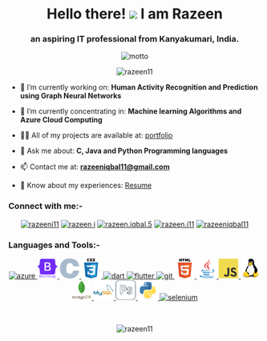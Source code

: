 <h1 align="center">Hello there! <img src="https://raw.githubusercontent.com/MartinHeinz/MartinHeinz/master/wave.gif" width="40px"> I am Razeen</h1>
<h3 align="center">an aspiring IT professional from Kanyakumari, India.</h3>

<p align="center"><img src="https://miro.medium.com/max/3840/1*sUI4nkPfH0wevBQMb29cnQ.jpeg" alt="motto" width="400" height="200"/></p>
<p align="center"> <img src="https://komarev.com/ghpvc/?username=razeen11&label=Profile%20views&color=0e75b6&style=flat" alt="razeen11" /> </p>

- 🔭 I’m currently working on: **Human Activity Recognition and Prediction using Graph Neural Networks**

- 🌱 I’m currently concentrating in: **Machine learning Algorithms and Azure Cloud Computing**

- 👨‍💻 All of my projects are available at: [portfolio](razeen11.github.io/portfolio)

- 💬 Ask me about: **C, Java and Python Programming languages**

- 📫 Contact me at: **razeeniqbal11@gmail.com**

- 📄 Know about my experiences: [Resume](https://drive.google.com/file/d/1SF4ZfxxuwyLnuz-16H9MBwrjPJu3hJW9/view?usp=sharing)

<h3 align="left">Connect with me:-</h3>
<p align="center">
<a href="https://linkedin.com/in/razeeni11" target="blank"><img align="center" src="https://cdn.jsdelivr.net/npm/simple-icons@3.0.1/icons/linkedin.svg" alt="razeeni11" height="30" width="40" /></a>
<a href="https://stackoverflow.com/users/15539963/razeen-i" target="blank"><img align="center" src="https://cdn.jsdelivr.net/npm/simple-icons@3.0.1/icons/stackoverflow.svg" alt="razeen i" height="30" width="40" /></a>
<a href="https://fb.com/razeen.iqbal.5" target="blank"><img align="center" src="https://cdn.jsdelivr.net/npm/simple-icons@3.0.1/icons/facebook.svg" alt="razeen.iqbal.5" height="30" width="40" /></a>
<a href="https://instagram.com/razeen.i11" target="blank"><img align="center" src="https://cdn.jsdelivr.net/npm/simple-icons@3.0.1/icons/instagram.svg" alt="razeen.i11" height="30" width="40" /></a>
<a href="https://www.hackerrank.com/razeeniqbal11" target="blank"><img align="center" src="https://cdn.jsdelivr.net/npm/simple-icons@3.0.1/icons/hackerrank.svg" alt="razeeniqbal11" height="30" width="40" /></a>
</p>

<h3 align="left">Languages and Tools:-</h3>
<p align="center"> <a href="https://azure.microsoft.com/en-in/" target="_blank"> <img src="https://www.vectorlogo.zone/logos/microsoft_azure/microsoft_azure-icon.svg" alt="azure" width="40" height="40"/> </a> <a href="https://getbootstrap.com" target="_blank"> <img src="https://raw.githubusercontent.com/devicons/devicon/master/icons/bootstrap/bootstrap-plain-wordmark.svg" alt="bootstrap" width="40" height="40"/> </a> <a href="https://www.cprogramming.com/" target="_blank"> <img src="https://raw.githubusercontent.com/devicons/devicon/master/icons/c/c-original.svg" alt="c" width="40" height="40"/> </a> <a href="https://www.w3schools.com/css/" target="_blank"> <img src="https://raw.githubusercontent.com/devicons/devicon/master/icons/css3/css3-original-wordmark.svg" alt="css3" width="40" height="40"/> </a> <a href="https://dart.dev" target="_blank"> <img src="https://www.vectorlogo.zone/logos/dartlang/dartlang-icon.svg" alt="dart" width="40" height="40"/> </a> <a href="https://flutter.dev" target="_blank"> <img src="https://www.vectorlogo.zone/logos/flutterio/flutterio-icon.svg" alt="flutter" width="40" height="40"/> </a> <a href="https://git-scm.com/" target="_blank"> <img src="https://www.vectorlogo.zone/logos/git-scm/git-scm-icon.svg" alt="git" width="40" height="40"/> </a> <a href="https://www.w3.org/html/" target="_blank"> <img src="https://raw.githubusercontent.com/devicons/devicon/master/icons/html5/html5-original-wordmark.svg" alt="html5" width="40" height="40"/> </a> <a href="https://www.java.com" target="_blank"> <img src="https://raw.githubusercontent.com/devicons/devicon/master/icons/java/java-original.svg" alt="java" width="40" height="40"/> </a> <a href="https://developer.mozilla.org/en-US/docs/Web/JavaScript" target="_blank"> <img src="https://raw.githubusercontent.com/devicons/devicon/master/icons/javascript/javascript-original.svg" alt="javascript" width="40" height="40"/> </a> <a href="https://www.linux.org/" target="_blank"> <img src="https://raw.githubusercontent.com/devicons/devicon/master/icons/linux/linux-original.svg" alt="linux" width="40" height="40"/> </a> <a href="https://www.mongodb.com/" target="_blank"> <img src="https://raw.githubusercontent.com/devicons/devicon/master/icons/mongodb/mongodb-original-wordmark.svg" alt="mongodb" width="40" height="40"/> </a> <a href="https://www.mysql.com/" target="_blank"> <img src="https://raw.githubusercontent.com/devicons/devicon/master/icons/mysql/mysql-original-wordmark.svg" alt="mysql" width="40" height="40"/> </a> <a href="https://www.photoshop.com/en" target="_blank"> <img src="https://raw.githubusercontent.com/devicons/devicon/master/icons/photoshop/photoshop-line.svg" alt="photoshop" width="40" height="40"/> </a> <a href="https://www.python.org" target="_blank"> <img src="https://raw.githubusercontent.com/devicons/devicon/master/icons/python/python-original.svg" alt="python" width="40" height="40"/> </a> <a href="https://www.selenium.dev" target="_blank"> <img src="https://raw.githubusercontent.com/detain/svg-logos/780f25886640cef088af994181646db2f6b1a3f8/svg/selenium-logo.svg" alt="selenium" width="40" height="40"/> </a> </p>

<br>

<p align="center"><img align="center" src="https://github-readme-stats.vercel.app/api/top-langs?username=razeen11&show_icons=true&locale=en&layout=compact" alt="razeen11" /></p>
